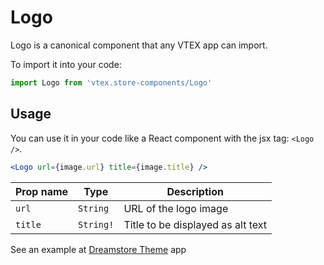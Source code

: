 # Logo
Logo is a canonical component that any VTEX app can import.

To import it into your code: 
```js
import Logo from 'vtex.store-components/Logo'
```

## Usage
You can use it in your code like a React component with the jsx tag: `<Logo />`. 
```jsx
<Logo url={image.url} title={image.title} /> 
```

| Prop name          | Type       | Description                                                                 |
| ------------------ | ---------- | --------------------------------------------------------------------------- |
| `url`              | `String`   | URL of the logo image                                                       |
| `title`            | `String!`  | Title to be displayed as alt text                                           |

See an example at [Dreamstore Theme](https://github.com/vtex-apps/dreamstore-theme/blob/b31511815bb1d8bca63decde37e9a3f3a01cef92/react/components/TopMenu.js#L16) app
